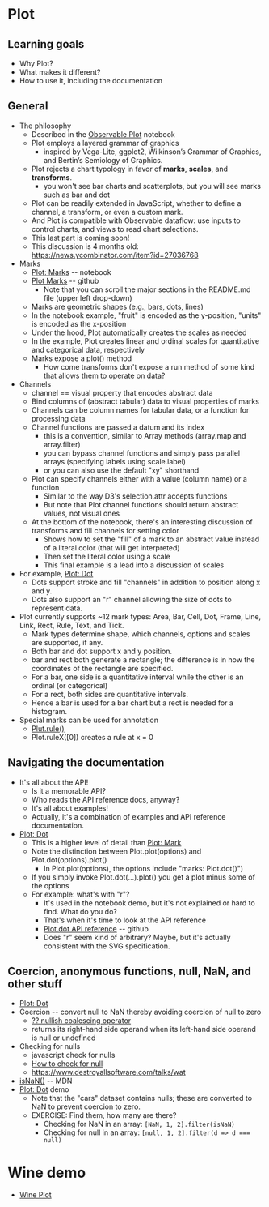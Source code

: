 
# Plot

## Learning goals

* Why Plot?
* What makes it different?
* How to use it, including the documentation

## General

* The philosophy
  * Described in the [Observable Plot](https://observablehq.com/@observablehq/plot) notebook
  * Plot employs a layered grammar of graphics
    * inspired by Vega-Lite, ggplot2, Wilkinson’s Grammar of Graphics, and Bertin’s Semiology of Graphics.
  * Plot rejects a chart typology in favor of **marks**, **scales**, and **transforms**.
    * you won't see bar charts and scatterplots, but you will see marks such as bar and dot
  * Plot can be readily extended in JavaScript, whether to define a channel, a transform, or even a custom mark.
  * And Plot is compatible with Observable dataflow: use inputs to control charts, and views to read chart selections.
  * This last part is coming soon!
  * This discussion is 4 months old:  https://news.ycombinator.com/item?id=27036768
* Marks
  * [Plot: Marks](https://observablehq.com/@observablehq/plot-marks) -- notebook
  * [Plot Marks](https://github.com/observablehq/plot#marks) -- github
    * Note that you can scroll the major sections in the README.md file (upper left drop-down)
  * Marks are geometric shapes (e.g., bars, dots, lines)
  * In the notebook example, "fruit" is encoded as the y-position, "units" is encoded as the x-position
  * Under the hood, Plot automatically creates the scales as needed
  * In the example, Plot creates linear and ordinal scales for quantitative and categorical data, respectively
  * Marks expose a plot() method
    * How come transforms don't expose a run method of some kind that allows them to operate on data?
* Channels
  * channel == visual property that encodes abstract data
  * Bind columns of (abstract tabular) data to visual properties of marks
  * Channels can be column names for tabular data, or a function for processing data
  * Channel functions are passed a datum and its index
    * this is a convention, similar to Array methods (array.map and array.filter)
    * you can bypass channel functions and simply pass parallel arrays (specifying labels using scale.label)
    * or you can also use the default "xy" shorthand
  * Plot can specify channels either with a value (column name) or a function
    * Similar to the way D3's selection.attr accepts functions
    * But note that Plot channel functions should return abstract values, not visual ones
  * At the bottom of the notebook, there's an interesting discussion of transforms and fill channels for setting color
    * Shows how to set the "fill" of a mark to an abstract value instead of a literal color (that will get interpreted)
    * Then set the literal color using a scale
    * This final example is a lead into a discussion of scales
* For example, [Plot: Dot](https://observablehq.com/@observablehq/plot-dot)
  * Dots support stroke and fill "channels" in addition to position along x and y.
  * Dots also support an "r" channel allowing the size of dots to represent data. 
* Plot currently supports ~12 mark types: Area, Bar, Cell, Dot, Frame, Line, Link, Rect, Rule, Text, and Tick.
  * Mark types determine shape, which channels, options and scales are supported, if any.
  * Both bar and dot support x and y position.
  * bar and rect both generate a rectangle; the difference is in how the coordinates of the rectangle are specified.
  * For a bar, one side is a quantitative interval while the other is an ordinal (or categorical)
  * For a rect, both sides are quantitative intervals.
  * Hence a bar is used for a bar chart but a rect is needed for a histogram.
* Special marks can be used for annotation
  * [Plut.rule()](https://github.com/observablehq/plot#rule)
  * Plot.ruleX([0]) creates a rule at x = 0

## Navigating the documentation

* It's all about the API!
  * Is it a memorable API?
  * Who reads the API reference docs, anyway?
  * It's all about examples!
  * Actually, it's a combination of examples and API reference documentation.
* [Plot: Dot](https://observablehq.com/@observablehq/plot-dot)
  * This is a higher level of detail than [Plot: Mark](https://observablehq.com/@observablehq/plot-mark)
  * Note the distinction between Plot.plot(options) and Plot.dot(options).plot()
    * In Plot.plot(options), the options include "marks: Plot.dot()") 
  * If you simply invoke Plot.dot(...).plot() you get a plot minus some of the options
  * For example: what's with "r"?
    * It's used in the notebook demo, but it's not explained or hard to find.  What do you do?
    * That's when it's time to look at the API reference
    * [Plot.dot API reference](https://github.com/observablehq/plot/blob/main/README.md#dot) -- github
    * Does "r" seem kind of arbitrary?  Maybe, but it's actually consistent with the SVG specification.

## Coercion, anonymous functions, null, NaN, and other stuff

* [Plot: Dot](https://observablehq.com/@observablehq/plot-dot)
* Coercion -- convert null to NaN thereby avoiding coercion of null to zero
  * [?? nullish coalescing operator](https://developer.mozilla.org/en-US/docs/Web/JavaScript/Reference/Operators/Nullish_coalescing_operator)
  * returns its right-hand side operand when its left-hand side operand is null or undefined
* Checking for nulls
  * javascript check for nulls
  * [How to check for null](https://stackoverflow.com/questions/6003884/how-do-i-check-for-null-values-in-javascript)
  * https://www.destroyallsoftware.com/talks/wat
* [isNaN()](https://developer.mozilla.org/en-US/docs/Web/JavaScript/Reference/Global_Objects/isNaN) -- MDN
* [Plot: Dot](https://observablehq.com/@observablehq/plot-dot) demo
  * Note that the "cars" dataset contains nulls; these are converted to NaN to prevent coercion to zero.
  * EXERCISE: Find them, how many are there?
    * Checking for NaN in an array: `[NaN, 1, 2].filter(isNaN)`
    * Checking for null in an array: `[null, 1, 2].filter(d => d === null)`

# Wine demo

* [Wine Plot](https://observablehq.com/d/701ce33a3f1cbd6b)
